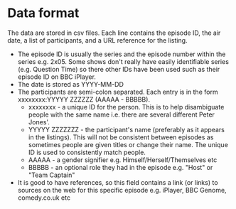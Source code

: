 # Data format

The data are stored in csv files. Each line contains the episode ID, the air date, a list of participants, and a URL reference for the listing.

  * The episode ID is usually the series and the episode number within the series e.g. 2x05. Some shows don't really have easily identifiable series (e.g. Question Time) so there other IDs have been used such as their episode ID on BBC iPlayer.
  * The date is stored as YYYY-MM-DD
  * The participants are semi-colon separated. Each entry is in the form xxxxxxxx:YYYYY ZZZZZZ (AAAAA - BBBBB).
    * xxxxxxxx - a unique ID for the person. This is to help disambiguate people with the same name i.e. there are several different Peter Jones'.
    * YYYYY ZZZZZZZ - the participant's name (preferably as it appears in the listings). This will not be consistent between episodes as sometimes people are given titles or change their name. The unique ID is used to consistently match people.
    * AAAAA - a gender signifier e.g. Himself/Herself/Themselves etc
    * BBBBB - an optional role they had in the episode e.g. "Host" or "Team Captain"
  * It is good to have references, so this field contains a link (or links) to sources on the web for this specific episode e.g. iPlayer, BBC Genome, comedy.co.uk etc
